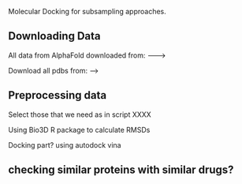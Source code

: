 

Molecular Docking 
for subsampling approaches. 



## Downloading Data
All data from AlphaFold downloaded from:
--->

Download all pdbs from:
-->

## Preprocessing data
Select those that we need as in script XXXX

Using Bio3D R package to calculate RMSDs

Docking part? using autodock vina

## checking similar proteins with similar drugs? 
